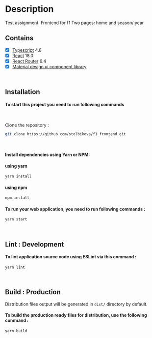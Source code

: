 # Description

Test assignment. Frontend for f1
Two pages: home and season/:year

## Contains

- [x] [Typescript](https://www.typescriptlang.org/) 4.8
- [x] [React](https://facebook.github.io/react/) 18.0
- [x] [React Router](https://github.com/ReactTraining/react-router) 6.4
- [x] [Material design ui component library](https://mui.com/)

<br>

## Installation

#### To start this project you need to run following commands

<br>

Clone the repository :

```bash
git clone https://github.com/stolbikova/f1_frontend.git
```

<br>

#### Install dependencies using Yarn or NPM:

#### using yarn
```bash
yarn install
```

#### using npm
```bash
npm install
```
#### To run your web application, you need to run following commands :

```bash
yarn start
```

<br />

## Lint : Development

#### To lint application source code using ESLint via this command :

```bash
yarn lint
```

<br />

## Build : Production

Distribution files output will be generated in `dist/` directory by default.

#### To build the production ready files for distribution, use the following command :

```bash
yarn build
```

